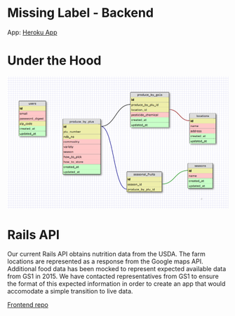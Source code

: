 Missing Label - Backend
===========

App:
[Heroku App](https://missinglabel.herokuapp.com/)

Under the Hood
===========


![schema](app/assets/images/missing_label_schema.png)


Rails API
===========

Our current Rails API obtains nutrition data from the USDA. The farm locations are represented as a response from the Google maps API. Additional food data has been mocked to represent expected available data from GS1 in 2015. We have contacted representatives from GS1 to ensure the format of this expected information in order to create an app that would accomodate a simple transition to live data.


[Frontend repo](https://github.com/MissingLabel/missingapp)

